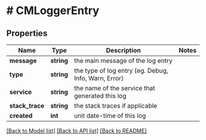 # # CMLoggerEntry

## Properties

Name | Type | Description | Notes
------------ | ------------- | ------------- | -------------
**message** | **string** | the main message of the log entry |
**type** | **string** | the type of log entry (eg. Debug, Info, Warn, Error) |
**service** | **string** | the name of the service that generated this log |
**stack_trace** | **string** | the stack traces if applicable |
**created** | **int** | unit date-time of this log |

[[Back to Model list]](../../README.md#models) [[Back to API list]](../../README.md#endpoints) [[Back to README]](../../README.md)

